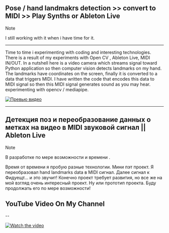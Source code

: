 ## Pose / hand landmakrs detection >> convert to MIDI >> Play Synths or Ableton Live

> [!NOTE]
> I still working with it when i have time for it.
---
Time to time i experimenting with coding and interesting technologies. There is a result of my experiments with Open CV , 
Ableton Live, MIDI IN/OUT. 
In a nutshell here is a video camera which streams signal toward Python application so then computer vision detects landmarks on my hand. 
The landmarks have coordinates on the screen, finally it is converted to a data that triggers MIDI.  I have written the code that encodes this data to MIDI signal so then this MIDI signal generates  sound as you may hear.
experimenting with opencv / mediapipe.

[![Превью видео](images/sc-001.png)](images/screen-rec1.mov)

---
## Детекция поз и переобразование данных о метках на видео в MIDI звуковой сигнал || Ableton Live
> [!NOTE]
> В разработке по мере возможности и времени .

Время от времени я пробую разные технологии. Мини пэт проект. Я переобразовал hand landmarks data в MIDI сигнал. Далее сигнал к Фидуещт... и это звучит! Конечно проект требует развития, но все же на мой взгляд очень интересный проект. 
Ну или прототип проекта. Буду продолжать его по мере возможности!

## YouTube Video On My Channel
-- 

[![Watch the video](https://img.youtube.com/vi/wMKDv2Fauus/0.jpg)](https://www.youtube.com/watch?v=wMKDv2Fauus)



